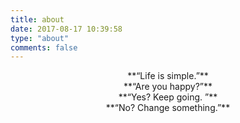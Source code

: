```yaml
---
title: about
date: 2017-08-17 10:39:58
type: "about"
comments: false
---
```

<center>**“Life is simple.”**</center>
<center>**“Are you happy?”**</center>
<center>**“Yes? Keep going. ”**</center>
<center>**“No? Change something.”**</center>
